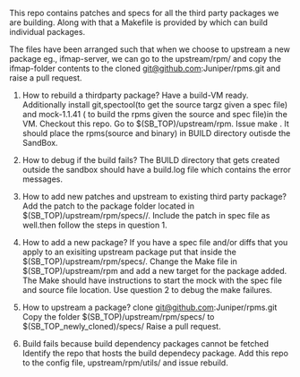
This repo contains patches and specs for all the third party packages we are building. Along with that a Makefile is provided by which can build individual packages.

The files have been arranged such that when we choose to upstream a new package eg., ifmap-server, we can go to the upstream/rpm/ and copy the ifmap-folder contents to the cloned git@github.com:Juniper/rpms.git and raise a pull request.

1) How to rebuild a thirdparty package?
Have a build-VM ready. Additionally install git,spectool(to get the source targz given a spec file) and mock-1.1.41 ( to build the rpms given the source and spec file)in the VM. Checkout this repo.
Go to $(SB_TOP)/upstream/rpm. Issue make <target-name>. It should place the rpms(source and binary) in BUILD directory outisde the SandBox.

2) How to debug if the build fails?
The BUILD directory that gets created outside the sandbox should have a build.log file which contains the error messages.

3) How to add new patches and upstream to existing third party package?
Add the patch to the package folder located in $(SB_TOP)/upstream/rpm/specs/<package-name>/. Include the patch in spec file as well.then follow the steps in question 1.

4) How to add a new package?
If you have a spec file and/or  diffs that you apply to an exisiting upstream package put that inside the $(SB_TOP)/upstream/rpm/specs/<package-name>. Change the Make file in $(SB_TOP)/upstream/rpm and add a new target for the package added. The Make should have instructions to start the mock with the spec file and source file location. Use question 2 to debug the make failures.

5) How to upstream a package?
clone git@github.com:Juniper/rpms.git
Copy the folder $(SB_TOP)/upstream/rpm/specs/<package-name> to $(SB_TOP_newly_cloned)/specs/
Raise a pull request. 

6) Build fails because build dependency packages cannot be fetched
Identify the repo that hosts the build dependecy package. Add this repo to the config file, upstream/rpm/utils/ and issue rebuild.
